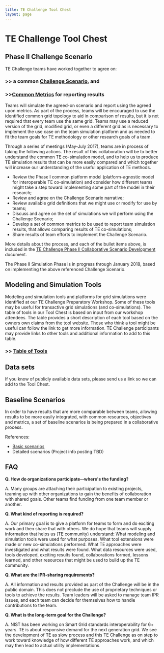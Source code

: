 ```yaml
---
title: TE Challenge Tool Chest
layout: page
---
```

# TE Challenge Tool Chest

## Phase II Challenge Scenario 

TE Challenge teams have worked together to agree on: 

### >> a common <a href="https://s3.amazonaws.com/nist-sgcps/TEChallenge/Library/TEChallengeScenario20170714.docx">Challenge Scenario</a>, and 
### >><a href="https://s3.amazonaws.com/nist-sgcps/TEChallenge/Library/TECMetrics20170714.docx">Common Metrics</a> for reporting results

Teams will simulate the agreed-on scenario and report using the agreed upon metrics. As part of the process, teams will be encouraged to use the identified common grid topology to aid in comparison of results, but it is not required that every team use the same grid. Teams may use a reduced version of the grid, modified grid, or even a different grid as is necessary to implement the use case on the team simulation platform and as needed to fit the team goals for TE methodology or other research goals of a team. 

Through a series of meetings (May-July 2017), teams are in process of taking the following actions. The result of this collaboration will be to better understand the common TE co-simulation model, and to help us to produce TE simulation results that can be more easily compared and which together will increase our understanding of the useful application of TE methods.

  * Review the Phase I common platform model (platform-agnostic model for interoperable TE co-simulation) and consider how different teams might take a step toward implementing some part of the model in their research;
  * Review and agree on the Challenge Scenario narrative;
  * Review available grid definitions that we might use or modify for use by teams;
  * Discuss and agree on the set of simulations we will perform using the Challenge Scenario;
  * Develop a set of common metrics to be used to report team simulation results, that allows comparing results of TE co-simulations;
  * Share results of team efforts to implement the Challenge Scenario.

More details about the process, and each of the bullet items above, is included in the 
<a href="https://s3.amazonaws.com/nist-sgcps/TEChallenge/Library/TECCollabScenDevp20170420.docx">TE Challenge Phase II Collaborative Scenario Development</a> document.

The Phase II Simulation Phase is in progress through January 2018, based on implementing the above referenced Challenge Scenario. 

## Modeling and Simulation Tools

Modeling and simulation tools and platforms for grid simulations were identified at our TE Challenge Preparatory Workshop.  Some of these tools may be useful for transactive grid simulations (and co-simulations). The table of tools in our Tool Chest is based on input from our workshop attendees. The table provides a short description of each tool based on the owners own claims from the tool website. Those who think a tool might be useful can follow the link to get more information. TE Challenge participants may provide links to other tools and additional information to add to this table. 

### >>   [Table of Tools](./toolstable)

## Data sets

If you know of publicly available data sets, please send us a link so we can add to the Tool Chest.

## Baseline Scenarios

In order to have results that are more comparable between teams, allowing results to be more easily integrated, with common resources, objectives and metrics, a  set of baseline scenarios is being prepared in a collaborative process. 

References:

  * [Basic scenarios](./files/TE_Challenge_Scenarios_20150728.docx)
  * Detailed scenarios (Project info posting TBD)

## FAQ

**Q. How do organizations participate--where's the funding?**

A. Many groups are attaching their participation to existing projects, teaming up with other organizations to gain the benefits of collaboration with shared goals. Other teams find funding from one team member or another. 

**Q. What kind of reporting is required?**

A. Our primary goal is to give a platform for teams to form and do exciting work and then share that with others. We do hope that teams will supply information that helps us (TE community) understand:
    What modeling and simulation tools were used for what purposes.
    What tool extensions were made or new co-simulations performed.
    What TE approaches were investigated and what results were found.
    What data resources were used, tools developed, exciting results found, collaborations formed, lessons learned, and other resources that might be used to build up the TE community. 

**Q. What are the IPR-sharing requirements?**

A. All information and results provided as part of the Challenge will be in the public domain. This does not preclude the use of proprietary techniques or tools to achieve the results. Team leaders will be asked to manage team IPR issues, and each team can decide for themselves how to handle contributions to the team. 

**Q. What is the long-term goal for the Challenge?**

A. NIST has been working on Smart Grid standards interoperability for 6+ years. TE is about responsive demand for the next generation grid. We see the development of TE as slow process and this TE Challenge as on step to work toward knowledge of how different TE approaches work, and which may then lead to actual utility implementations. 
